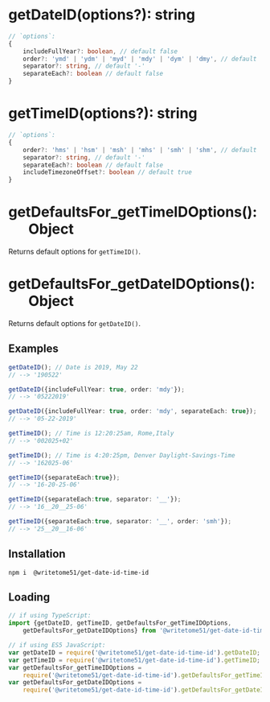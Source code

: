 # getDateID(options?): string
```ts
// `options`:
{
    includeFullYear?: boolean, // default false
    order?: 'ymd' | 'ydm' | 'myd' | 'mdy' | 'dym' | 'dmy', // default 'ymd'
    separator?: string, // default '-' 
    separateEach?: boolean // default false
}
```

# getTimeID(options?): string
```ts
// `options`:
{
    order?: 'hms' | 'hsm' | 'msh' | 'mhs' | 'smh' | 'shm', // default 'hms'
    separator?: string, // default '-' 
    separateEach?: boolean // default false
    includeTimezoneOffset?: boolean // default true
}
```

# getDefaultsFor_getTimeIDOptions():<br>&nbsp;&nbsp;&nbsp;&nbsp;&nbsp;&nbsp;Object

Returns default options for `getTimeID()`.
  
# getDefaultsFor_getDateIDOptions():<br>&nbsp;&nbsp;&nbsp;&nbsp;&nbsp;&nbsp;Object

Returns default options for `getDateID()`.

## Examples
```ts
getDateID(); // Date is 2019, May 22
// --> '190522'  

getDateID({includeFullYear: true, order: 'mdy'});
// --> '05222019'

getDateID({includeFullYear: true, order: 'mdy', separateEach: true});
// --> '05-22-2019'

getTimeID(); // Time is 12:20:25am, Rome,Italy
// --> '002025+02'

getTimeID(); // Time is 4:20:25pm, Denver Daylight-Savings-Time
// --> '162025-06'

getTimeID({separateEach:true});
// --> '16-20-25-06'

getTimeID({separateEach:true, separator: '__'});
// --> '16__20__25-06'

getTimeID({separateEach:true, separator: '__', order: 'smh'});
// --> '25__20__16-06'
```


## Installation
`npm i  @writetome51/get-date-id-time-id`

## Loading
```ts
// if using TypeScript:
import {getDateID, getTimeID, getDefaultsFor_getTimeIDOptions, 
    getDefaultsFor_getDateIDOptions} from '@writetome51/get-date-id-time-id';

// if using ES5 JavaScript:
var getDateID = require('@writetome51/get-date-id-time-id').getDateID;
var getTimeID = require('@writetome51/get-date-id-time-id').getTimeID;
var getDefaultsFor_getTimeIDOptions = 
    require('@writetome51/get-date-id-time-id').getDefaultsFor_getTimeIDOptions;
var getDefaultsFor_getDateIDOptions = 
    require('@writetome51/get-date-id-time-id').getDefaultsFor_getDateIDOptions;
```
